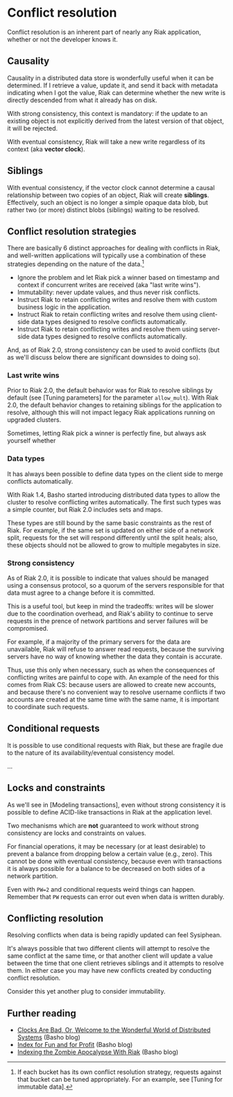 # Conflict resolution

Conflict resolution is an inherent part of nearly any Riak
application, whether or not the developer knows it.

## Causality

Causality in a distributed data store is wonderfully useful when it
can be determined. If I retrieve a value, update it, and send it back
with metadata indicating when I got the value, Riak can determine
whether the new write is directly descended from what it already has
on disk.

With strong consistency, this context is mandatory: if the update to
an existing object is not explicitly derived from the latest version
of that object, it will be rejected.

With eventual consistency, Riak will take a new write regardless of
its context (aka **vector clock**).

## Siblings

With eventual consistency, if the vector clock cannot determine a
causal relationship between two copies of an object, Riak will create
**siblings**. Effectively, such an object is no longer a simple opaque
data blob, but rather two (or more) distinct blobs (siblings) waiting
to be resolved.

## Conflict resolution strategies

There are basically 6 distinct approaches for dealing with conflicts
in Riak, and well-written applications will typically use a
combination of these strategies depending on the nature of the data.[^conflict-tuning]

[^conflict-tuning]: If each bucket has its own conflict resolution
strategy, requests against that bucket can be tuned appropriately. For
an example, see [Tuning for immutable data].

* Ignore the problem and let Riak pick a winner based on timestamp and
  context if concurrent writes are received (aka "last write wins").
* Immutability: never update values, and thus never risk conflicts.
* Instruct Riak to retain conflicting writes and resolve them with
  custom business logic in the application.
* Instruct Riak to retain conflicting writes and resolve them using
  client-side data types designed to resolve conflicts automatically.
* Instruct Riak to retain conflicting writes and resolve them using
  server-side data types designed to resolve conflicts automatically.

And, as of Riak 2.0, strong consistency can be used to avoid conflicts
(but as we'll discuss below there are significant downsides to doing
so).


### Last write wins

Prior to Riak 2.0, the default behavior was for Riak to resolve
siblings by default (see [Tuning parameters] for the parameter
`allow_mult`). With Riak 2.0, the default behavior changes to
retaining siblings for the application to resolve, although this will
not impact legacy Riak applications running on upgraded clusters.

Sometimes, letting Riak pick a winner is perfectly fine, but always ask yourself whether 

### Data types

It has always been possible to define data types on the client side to
merge conflicts automatically.

With Riak 1.4, Basho started introducing distributed data types to
allow the cluster to resolve conflicting writes automatically. The
first such types was a simple counter, but Riak 2.0 includes sets and
maps.

These types are still bound by the same basic constraints as the rest
of Riak. For example, if the same set is updated on either side of a
network split, requests for the set will respond differently until the
split heals; also, these objects should not be allowed to grow to
multiple megabytes in size.

### Strong consistency

As of Riak 2.0, it is possible to indicate that values should be
managed using a consensus protocol, so a quorum of the servers
responsible for that data must agree to a change before it is
committed.

This is a useful tool, but keep in mind the tradeoffs: writes will be
slower due to the coordination overhead, and Riak's ability to
continue to serve requests in the prence of network partitions and
server failures will be compromised.

For example, if a majority of the primary servers for the data are
unavailable, Riak will refuse to answer read requests, because the
surviving servers have no way of knowing whether the data they contain
is accurate.

Thus, use this only when necessary, such as when the consequences of
conflicting writes are painful to cope with. An example of the need
for this comes from Riak CS: because users are allowed to create new
accounts, and because there's no convenient way to resolve username
conflicts if two accounts are created at the same time with the same
name, it is important to coordinate such requests.

## Conditional requests

It is possible to use conditional requests with Riak, but these are
fragile due to the nature of its availability/eventual consistency
model.

...

## Locks and constraints

As we'll see in [Modeling transactions], even without strong consistency it is
possible to define ACID-like transactions in Riak at the application
level.

Two mechanisms which are **not** guaranteed to work without strong
consistency are locks and constraints on values.

For financial operations, it may be necessary (or at least desirable)
to prevent a balance from dropping below a certain value (e.g.,
zero). This cannot be done with eventual consistency, because even
with transactions it is always possible for a balance to be decreased
on both sides of a network partition.

Even with `PW=2` and conditional requests weird things can
happen. Remember that `PW` requests can error out even when data is
written durably.

## Conflicting resolution

Resolving conflicts when data is being rapidly updated can feel
Sysiphean.

It's always possible that two different clients will attempt to
resolve the same conflict at the same time, or that another client
will update a value between the time that one client retrieves
siblings and it attempts to resolve them. In either case you may have
new conflicts created by conducting conflict resolution.

Consider this yet another plug to consider immutability.

## Further reading

* [Clocks Are Bad, Or, Welcome to the Wonderful World of Distributed Systems](http://basho.com/clocks-are-bad-or-welcome-to-distributed-systems/) (Basho blog)
* [Index for Fun and for Profit](http://basho.com/index-for-fun-and-for-profit/) (Basho blog)
* [Indexing the Zombie Apocalypse With Riak](http://basho.com/indexing-the-zombie-apocalypse-with-riak/) (Basho blog)

